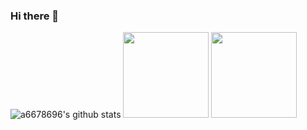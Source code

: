 ### Hi there 👋

<!--
**a6678696/a6678696** is a ✨ _special_ ✨ repository because its `README.md` (this file) appears on your GitHub profile.

Here are some ideas to get you started:

- 🔭 I’m currently working on ...
- 🌱 I’m currently learning ...
- 👯 I’m looking to collaborate on ...
- 🤔 I’m looking for help with ...
- 💬 Ask me about ...
- 📫 How to reach me: ...
- 😄 Pronouns: ...
- ⚡ Fun fact: ...
-->

![a6678696's github stats](https://github-readme-stats.vercel.app/api?username=a6678696&theme=github&hide=prs,contribs)
<img align="" height="137px" src="https://github-readme-stats.vercel.app/api?username=a6678696&hide_title=true&hide_border=true&show_icons=true&include_all_commits=true&line_height=21&bg_color=0,EC6C6C,FFD479,FFFC79,73FA79&theme=github&locale=cn" />
<img align="" height="137px" src="https://github-readme-stats.vercel.app/api/top-langs/?username=a6678696&hide_title=true&hide_border=true&layout=compact&bg_color=0,73FA79,73FDFF,D783FF&theme=github&locale=cn" />

